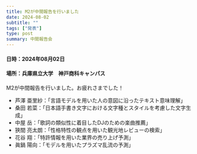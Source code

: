 ```yaml
---
title: M2が中間報告を行いました
date: 2024-08-02
subtitle: ""
tags: ["発表"]
type: post
summary: 中間報告会
---
```


#### 日時：2024年08月02日
#### 場所：兵庫県立大学　神戸商科キャンパス

M2が中間報告を行いました。お疲れさまでした！

- 芦澤 亜里紗：「言語モデルを用いた人の意図に沿ったテキスト意味理解」
- 桑田 若菜：「日本語手書き文字における文字種とスタイルを考慮した文字生成」
- 中屋 岳：「歌詞の類似性に着目したDJのための楽曲推薦」
- 狹間 亮太朗：「性格特性の観点を用いた観光地レビューの検索」
- 花谷 翔：「特許情報を用いた業界の売り上げ予測」
- 眞鍋 陽向：「モデルを用いたプラズマ乱流の予測」








